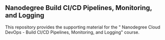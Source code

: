 ## Nanodegree  Build CI/CD Pipelines, Monitoring, and Logging
This repository provides the supporting material for the " Nanodegree Cloud DevOps - Build CI/CD Pipelines, Monitoring, and Logging" course. 

